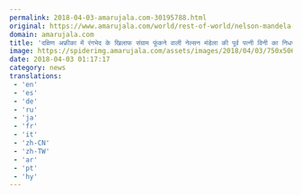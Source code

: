 ```yaml
---
permalink: 2018-04-03-amarujala.com-30195788.html
original: https://www.amarujala.com/world/rest-of-world/nelson-mandela-s-ex-wife-winnie-dies?utm_source=rssfeed&utm_medium=Referral&utm_campaign=rssfeed
domain: amarujala.com
title: 'दक्षिण अफ्रीका में रंगभेद के खिलाफ संग्राम फूंकने वाली नेल्सन मंडेला की पूर्व पत्नी विनी का निधन- Amarujala'
image: https://spiderimg.amarujala.com/assets/images/2018/04/03/750x506/winnie_1522717138.jpeg
date: 2018-04-03 01:17:17
category: news
translations: 
 - 'en'
 - 'es'
 - 'de'
 - 'ru'
 - 'ja'
 - 'fr'
 - 'it'
 - 'zh-CN'
 - 'zh-TW'
 - 'ar'
 - 'pt'
 - 'hy'
---
```


